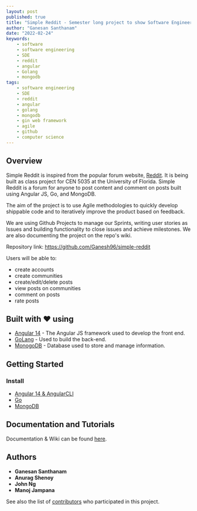 ```yaml
---
layout: post
published: true
title: "Simple Reddit - Semester long project to show Software Engineering skills"
author: "Ganesan Santhanam"
date: "2022-02-24"
keywords:
    - software
    - software engineering
    - SDE
    - reddit
    - angular
    - Golang
    - mongodb
tags:
    - software engineering
    - SDE
    - reddit
    - angular
    - golang
    - mongodb
    - gin web framework
    - agile
    - github
    - computer science
---
```


## Overview
Simple Reddit is inspired from the popular forum website, [Reddit](https://reddit.com/). It is being built as class project for CEN 5035 at the University of Florida. Simple Reddit is a forum for anyone to post content and comment on posts built using Angular JS, Go, and MongoDB.

The aim of the project is to use Agile methodologies to quickly develop shippable code and to iteratively improve the product based on feedback.

We are using Github Projects to manage our Sprints, writing user stories as Issues and building functionality to close issues and achieve milestones. We are also documenting the project on the repo's wiki.

Repository link: <https://github.com/Ganesh96/simple-reddit>

Users will be able to:
- create accounts
- create communities
- create/edit/delete posts
- view posts on communities
- comment on posts
- rate posts

## Built with ❤️ using

* [Angular 14](https://angular.io/guide/setup-local) - The Angular JS framework used to develop the front end.
* [GoLang](https://go.dev/) - Used to build the back-end.
* [MonogoDB](https://www.mongodb.com/) - Database used to store and manage information.

## Getting Started
### Install

* [Angular 14 & AngularCLI](https://angular.io/guide/setup-local)
* [Go](https://go.dev/doc/install)
* [MongoDB](https://docs.mongodb.com/manual/installation/)

## Documentation and Tutorials
Documentation & Wiki can be found [here](https://github.com/shenoy-anurag/simple-reddit/wiki).

## Authors
- **Ganesan Santhanam**
- **Anurag Shenoy**
- **John Ng**
- **Manoj Jampana**

See also the list of [contributors](https://github.com/Ganesh96/simple-reddit/graphs/contributors) who participated in this project.